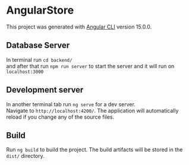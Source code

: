 # AngularStore

This project was generated with [Angular CLI](https://github.com/angular/angular-cli) version 15.0.0.


## Database Server
In terminal run `cd backend/`<br>
and after that run `npm run server` to start the server
and it will run on `localhost:3000` 


## Development server

In another terminal tab run `ng serve` for a dev server.<br> Navigate to `http://localhost:4200/`. The application will automatically reload if you change any of the source files.

## Build

Run `ng build` to build the project. The build artifacts will be stored in the `dist/` directory.
